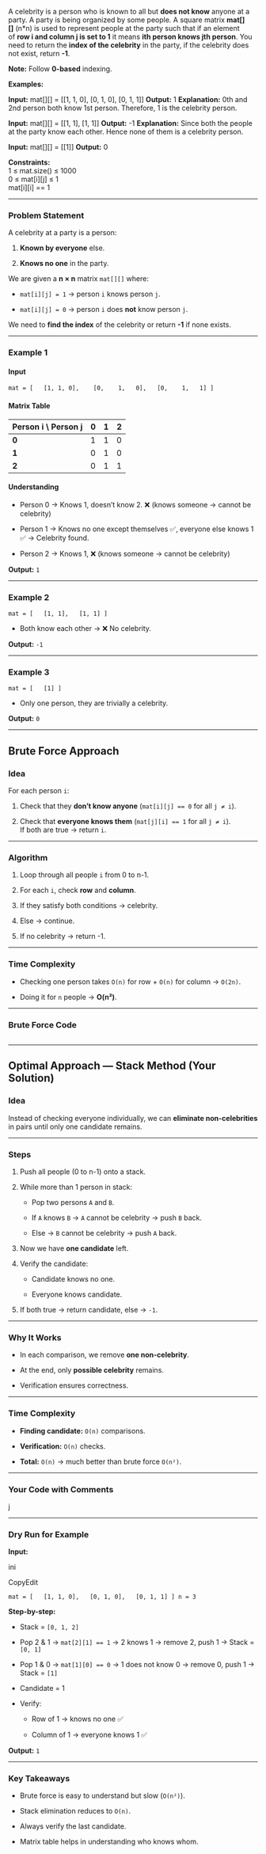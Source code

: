 A celebrity is a person who is known to all but **does not know** anyone at a party. A party is being organized by some people. A square matrix **mat[][]** (n*n) is used to represent people at the party such that if an element of **row i and column j is set to 1** it means **ith person knows jth person**. You need to return the **index of the celebrity** in the party, if the celebrity does not exist, return **-1**.

**Note:** Follow **0-based** indexing.

**Examples:**

**Input:** mat[][] = [[1, 1, 0], [0, 1, 0], [0, 1, 1]]
**Output:** 1
**Explanation:** 0th and 2nd person both know 1st person. Therefore, 1 is the celebrity person. 

**Input:** mat[][] = [[1, 1], [1, 1]]
**Output:** -1
**Explanation:** Since both the people at the party know each other. Hence none of them is a celebrity person.

**Input:** mat[][] = [[1]]
**Output:** 0

**Constraints:**  
1 ≤ mat.size() ≤ 1000  
0 ≤ mat[i][j] ≤ 1  
mat[i][i] == 1

---------------------------------------------------------------------

### **Problem Statement**

A celebrity at a party is a person:

1. **Known by everyone** else.
    
2. **Knows no one** in the party.
    

We are given a **n × n** matrix `mat[][]` where:

- `mat[i][j] = 1` → person `i` knows person `j`.
    
- `mat[i][j] = 0` → person `i` does **not** know person `j`.
    

We need to **find the index** of the celebrity or return **-1** if none exists.

---

### **Example 1**

#### **Input**

`mat = [   [1, 1, 0],   
           [0,    1,   0],  
           [0,    1,   1] ]`

#### **Matrix Table**

|Person i \ Person j|0|1|2|
|---|---|---|---|
|**0**|1|1|0|
|**1**|0|1|0|
|**2**|0|1|1|

#### **Understanding**

- Person 0 → Knows 1, doesn’t know 2. ❌ (knows someone → cannot be celebrity)
    
- Person 1 → Knows no one except themselves ✅, everyone else knows 1 ✅ → Celebrity found.
    
- Person 2 → Knows 1, ❌ (knows someone → cannot be celebrity)
    

**Output:** `1`

---

### **Example 2**

`mat = [   [1, 1],   [1, 1] ]`

- Both know each other → ❌ No celebrity.
    

**Output:** `-1`

---

### **Example 3**

`mat = [   [1] ]`

- Only one person, they are trivially a celebrity.
    

**Output:** `0`

---

## **Brute Force Approach**

### **Idea**

For each person `i`:

1. Check that they **don’t know anyone** (`mat[i][j] == 0` for all `j ≠ i`).
    
2. Check that **everyone knows them** (`mat[j][i] == 1` for all `j ≠ i`).  
    If both are true → return `i`.
    

---

### **Algorithm**

1. Loop through all people `i` from 0 to n-1.
    
2. For each `i`, check **row** and **column**.
    
3. If they satisfy both conditions → celebrity.
    
4. Else → continue.
    
5. If no celebrity → return -1.
    

---

### **Time Complexity**

- Checking one person takes `O(n)` for row + `O(n)` for column → `O(2n)`.
    
- Doing it for `n` people → **O(n²)**.
    

---

### **Brute Force Code**

```java

```
---

## **Optimal Approach — Stack Method (Your Solution)**

### **Idea**

Instead of checking everyone individually, we can **eliminate non-celebrities** in pairs until only one candidate remains.

---

### **Steps**

1. Push all people (0 to n-1) onto a stack.
    
2. While more than 1 person in stack:
    
    - Pop two persons `A` and `B`.
        
    - If `A` knows `B` → `A` cannot be celebrity → push `B` back.
        
    - Else → `B` cannot be celebrity → push `A` back.
        
3. Now we have **one candidate** left.
    
4. Verify the candidate:
    
    - Candidate knows no one.
        
    - Everyone knows candidate.
        
5. If both true → return candidate, else → `-1`.
    

---

### **Why It Works**

- In each comparison, we remove **one non-celebrity**.
    
- At the end, only **possible celebrity** remains.
    
- Verification ensures correctness.
    

---

### **Time Complexity**

- **Finding candidate:** `O(n)` comparisons.
    
- **Verification:** `O(n)` checks.
    
- **Total:** `O(n)` → much better than brute force `O(n²)`.
    

---

### **Your Code with Comments**

j

---

### **Dry Run for Example**

**Input:**

ini

CopyEdit

`mat = [   [1, 1, 0],   [0, 1, 0],   [0, 1, 1] ] n = 3`

**Step-by-step:**

- Stack = `[0, 1, 2]`
    
- Pop 2 & 1 → `mat[2][1] == 1` → 2 knows 1 → remove 2, push 1 → Stack = `[0, 1]`
    
- Pop 1 & 0 → `mat[1][0] == 0` → 1 does not know 0 → remove 0, push 1 → Stack = `[1]`
    
- Candidate = 1
    
- Verify:
    
    - Row of 1 → knows no one ✅
        
    - Column of 1 → everyone knows 1 ✅
        

**Output:** `1`

---

### **Key Takeaways**

- Brute force is easy to understand but slow (`O(n²)`).
    
- Stack elimination reduces to `O(n)`.
    
- Always verify the last candidate.
    
- Matrix table helps in understanding who knows whom.